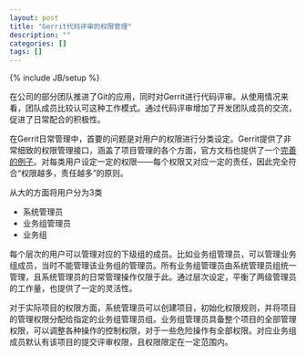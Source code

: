 ```yaml
---
layout: post
title: "Gerrit代码评审的权限管理"
description: ""
categories: []
tags: []
---
```

{% include JB/setup %}

在公司的部分团队推进了Git的应用，同时对Gerrit进行代码评审。从使用情况来看，团队成员比较认可这种工作模式。通过代码评审增加了开发团队成员的交流，促进了日常配合的积极性。

在Gerrit日常管理中，首要的问题是对用户的权限进行分类设定。Gerrit提供了非常细致的权限管理接口，涵盖了项目管理的各个方面，官方文档也提供了一个[完善的例子](http://gerrit-documentation.googlecode.com/svn/Documentation/2.5.2/access-control.html#_examples_of_typical_roles_in_a_project)。对每类用户设定一定的权限——每个权限又对应一定的责任，因此完全符合“权限越多，责任越多”的原则。

从大的方面将用户分为3类    
*    系统管理员    
*    业务组管理员    
*    业务组    


每个层次的用户可以管理对应的下级组的成员。比如业务组管理员，可以管理业务组成员，当时不能管理该业务组的管理员。所有业务组管理员由系统管理员组统一管理，且系统管理员的日常管理操作仅限于此。通过层次设定，平衡了两级管理员的工作量，也提供了一定的灵活性。

对于实际项目的权限方面，系统管理员可以创建项目，初始化权限规则，并将项目的管理权限分配给指定的业务组管理员组。业务组管理员具备整个项目的全部管理权限，可以调整各种操作的控制权限，对于一些危险操作有全部权限。对应业务组成员默认有该项目的提交评审权限，且权限限定在一定范围内。
